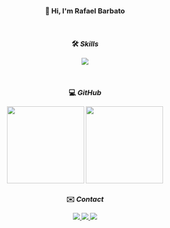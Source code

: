 <div align=center> 

### 👋 Hi, I'm Rafael Barbato
<br>
</div>
<div align=center> 
  
  ### 🛠 _Skills_
</div>
<p align="center">
  <a href="https://skillicons.dev">
    <img src="https://skillicons.dev/icons?i=js,html,css,python,mysql,react,next,tailwind,git" />
  </a>
</p><br>
<div align=center> 
  
### 💻 _GitHub_
</div>
<div align="center" display="inline block">
  <img height="180em" src="https://github-readme-stats.vercel.app/api?username=rafabarbato&show_icons=true&icon_color=0fb81d&include_all_commits=true&count_private=true&bg_color=18191f&text_color=fff"/>
  <img height="180em" src="https://github-readme-stats.vercel.app/api/top-langs/?username=rafabarbato&layout=compact&bg_color=18191f&text_color=fff"/>
</div>
<div align="center">
  
### ✉️ _Contact_
</div>
 <div display="inline-block" align="center">
   <a href="https://www.linkedin.com/in/rafabarbator/" target="_blank">
     <img src="https://img.shields.io/badge/-rafabarbato-blue?style=flat-square&logo=Linkedin&logoColor=white&link=https://www.linkedin.com/in/rafabarbator/"/>         
   </a>
   <a href="mailto:kadeshbrt@gmail.com" target="_blank">
     <img src="https://img.shields.io/badge/-kadeshbrt@gmail.com-006bed?style=flat-square&logo=Gmail&logoColor=white&link=mailto:kadeshbrt@gmail.com"/>   
   </a>
   <a href="https://github.com/rafabarbato">
     <img src="https://img.shields.io/github/followers/rafabarbato?label=follow&style=social"/>
   </a>
 </div>
